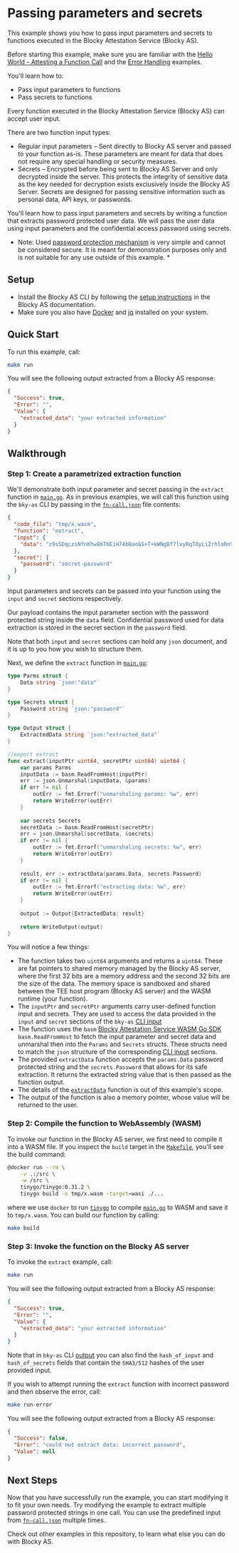 # Passing parameters and secrets

This example shows you how to pass input parameters and secrets to
functions executed in the Blocky Attestation Service (Blocky AS).

Before starting this example, make sure you are familiar with the
[Hello World - Attesting a Function Call](../hello_world_attest_fn_call/README.md)
and the
[Error Handling](../error_handling/README.md)
examples.

You'll learn how to:

- Pass input parameters to functions
- Pass secrets to functions

Every function executed in the Blocky Attestation Service (Blocky AS)
can accept user input. 

There are two function input types:
* Regular input parameters – Sent directly to Blocky AS server and
passed to your function as-is. These parameters are meant for data that 
does not require any special handling or security measures.
* Secrets – Encrypted before being sent to Blocky AS Server and only decrypted
inside the server. This protects the integrity of sensitive data
as the key needed for decryption exists exclusively inside the Blocky AS Server.
Secrets are designed for passing sensitive information such as personal data,
API keys, or passwords.

You'll learn how to pass input parameters and secrets by writing a function
that extracts password protected user data. We will pass the user data using 
input parameters and the confidential access password using secrets.

* Note: Used [password protection mechanism](./extract.go) is very simple
and cannot be considered secure.
It is meant for demonstration purposes only and is not suitable for any use
outside of this example. *
  
## Setup

- Install the Blocky AS CLI by following the
  [setup instructions](https://blocky-docs.redocly.app/v0.1.0-beta.4/attestation-service/setup)
  in the Blocky AS documentation.
- Make sure you also have
  [Docker](https://www.docker.com/) and [jq](https://jqlang.org/) installed on
  your system.

## Quick Start

To run this example, call:

```bash
make run
```

You will see the following output extracted from a Blocky AS response:

```json
{
  "Success": true,
  "Error": "",
  "Value": {
    "extracted_data": "your extracted information"
  }
}
```

## Walkthrough

### Step 1: Create a parametrized extraction function

We'll demonstrate both input parameter and secret passing in the `extract` function 
in [`main.go`](./main.go). As in previous examples, we will call this function
using the `bky-as` CLI by passing in the
[`fn-call.json`](./fn-call.json) file contents:

```json
{
  "code_file": "tmp/x.wasm",
  "function": "extract",
  "input": {
    "data": "z9s5DqczsNfnKhw86T6EiH74bNaoGS+T+kWNgDf7lvyRqTOyLiZrhloRnVq/nSXuIMD37aE1"
  },
  "secret": {
    "password": "secret-password"
  }
}
```

Input parameters and secrets can be passed into your function using
the `input` and `secret` sections respectively.

Our payload contains the input parameter section with
the password protected string inside the `data` field. 
Confidential password used for data extraction is stored in the secret
section in the `password` field.

Note that both `input` and `secret` sections can hold any `json` document, 
and it is up to you how you wish to structure them.

Next, we define the `extract` function in [`main.go`](./main.go):

```go
type Parms struct {
    Data string `json:"data"`
}

type Secrets struct {
    Password string `json:"password"`
}

type Output struct {
    ExtractedData string `json:"extracted_data"`
}

//export extract
func extract(inputPtr uint64, secretPtr uint64) uint64 {
	var params Parms
    inputData := basm.ReadFromHost(inputPtr)
    err := json.Unmarshal(inputData, &params)
    if err != nil {
        outErr := fmt.Errorf("unmarshaling params: %w", err)
	    return WriteError(outErr)
    }
  
    var secrets Secrets
    secretData := basm.ReadFromHost(secretPtr)
    err = json.Unmarshal(secretData, &secrets)
    if err != nil {
        outErr := fmt.Errorf("unmarshaling secrets: %w", err)
        return WriteError(outErr)
    }
  
    result, err := extractData(params.Data, secrets.Password)
    if err != nil {
        outErr := fmt.Errorf("extracting data: %w", err)
        return WriteError(outErr)
    }
  
    output := Output{ExtractedData: result}
  
    return WriteOutput(output)
}
```

You will notice a few things:

- The function takes two `uint64` arguments and returns a `uint64`. These are
  fat pointers to shared memory managed by the Blocky AS server, where the first
  32 bits are a memory address and the second 32 bits are the size of the data.
  The memory space is sandboxed and shared between the TEE host program (Blocky
  AS server) and the WASM runtime (your function). 
- The `inputPtr` and `secretPtr` arguments carry user-defined function
  input and secrets. They are used to access the data provided in the `input`
  and `secret` sections of the `bky-as` [CLI input](./fn-call.json)
- The function uses the `basm`
  [Blocky Attestation Service WASM Go SDK](https://github.com/blocky/basm-go-sdk)
  `basm.ReadFromHost` to fetch the input parameter and secret data
  and unmarshal then into the `Params` and `Secrets` structs. These structs need
  to match the `json` structure of the corresponding 
  [CLI input](./fn-call.json) sections.
- The provided `extractData` function accepts the `params.Data` password protected string 
  and the `secrets.Password` that allows for its safe extraction. It returns the extracted
  string value that is then passed as the function output.
- The details of the [`extractData`](./extract.go) function is out of this example's scope.
- The output of the function is also a memory pointer, whose value will be
  returned to the user.



### Step 2: Compile the function to WebAssembly (WASM)

To invoke our function in the Blocky AS server, we first need to compile
it into a WASM file. If you inspect the `build` target in the
[`Makefile`](./Makefile), you'll see the build command:

```bash
@docker run --rm \
    -v .:/src \
    -w /src \
    tinygo/tinygo:0.31.2 \
    tinygo build -o tmp/x.wasm -target=wasi ./...
```

where we use `docker` to run [`tinygo`](https://tinygo.org/) to compile
[`main.go`](./main.go) to WASM and save it to `tmp/x.wasm`. You can build our
function by calling:

```bash
make build
```

### Step 3: Invoke the function on the Blocky AS server

To invoke the `extract` example, call:

```bash
make run
```

You will see the following output extracted from a Blocky AS response:

```json
{
  "Success": true,
  "Error": "",
  "Value": {
    "extracted_data": "your extracted information"
  }
}
```

Note that in `bky-as` CLI [output](./tmp/successout.json) you can also find 
the `hash_of_input` and `hash_of_secrets` fields that contain the `SHA3/512`
hashes of the user provided input.

If you wish to attempt running the `extract` function with incorrect password 
and then observe the error, call:

```bash
make run-error
```

You will see the following output extracted from a Blocky AS response:

```json
{
  "Success": false,
  "Error": "could not extract data: incorrect password",
  "Value": null
}
```

## Next Steps

Now that you have successfully run the example, you can start modifying it to
fit your own needs. Try modifying the example to extract multiple password protected
strings in one call. 
You can use the predefined input from [`fn-call.json`](./fn-call.json) multiple times.

Check out other examples in this repository, to learn what
else you can do with Blocky AS.
